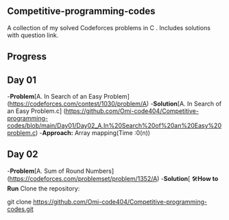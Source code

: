 ## Competitive-programming-codes
A collection of my solved Codeforces problems in C . Includes solutions with question link.

## Progress
## Day 01
-**Problem**[A. In Search of an Easy Problem] (https://codeforces.com/contest/1030/problem/A)
-**Solution**[A. In Search of an Easy Problem.c] (https://github.com/Omi-code404/Competitive-programming-codes/blob/main/Day01/Day02_A.In%20Search%20of%20an%20Easy%20problem.c) 
-**Approach:** Array mapping(Time :0(n))
## Day 02
-**Problem**[A. Sum of Round Numbers] (https://codeforces.com/problemset/problem/1352/A)
-**Solution**[
🛠**How to Run**
Clone the repository:

git clone https://github.com/Omi-code404/Competitive-programming-codes.git
